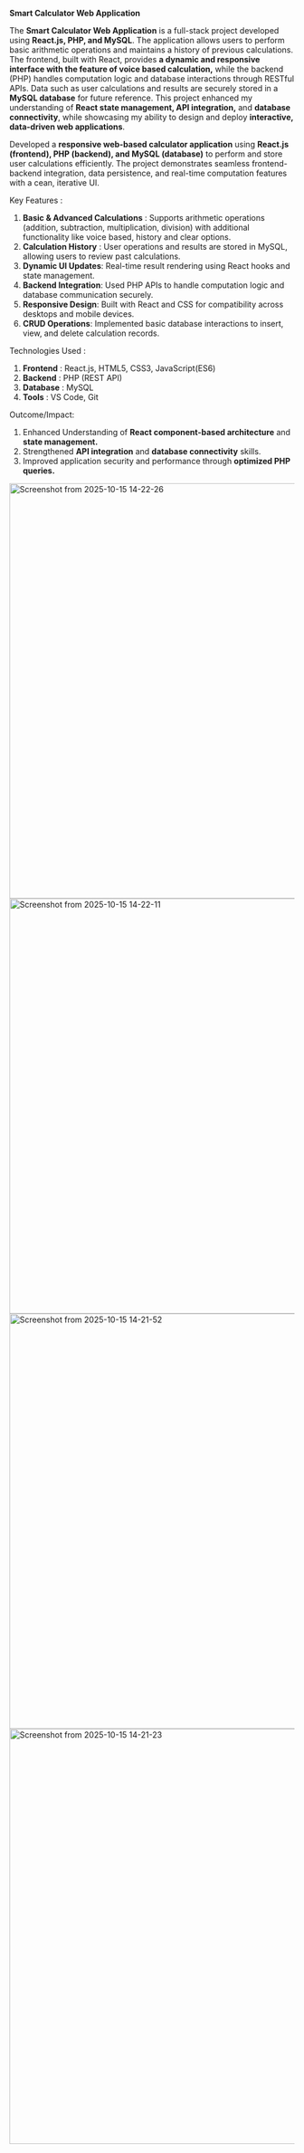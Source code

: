 **Smart Calculator Web Application**

The **Smart Calculator Web Application** is a full-stack project developed using **React.js, PHP, and MySQL**. The application allows users to perform basic arithmetic operations and maintains a history of previous calculations. The frontend, built with React, provides **a dynamic and responsive interface with the feature of voice based calculation,** while the backend (PHP) handles computation logic and database interactions through RESTful APIs. Data such as user calculations and results are securely stored in a **MySQL database** for future reference. This project enhanced my understanding of **React state management, API integration,** and **database connectivity**, while showcasing my ability to design and deploy **interactive, data-driven web applications**.

Developed a **responsive web-based calculator application** using **React.js (frontend), PHP (backend), and MySQL (database)** to perform and store user calculations efficiently. The project demonstrates seamless frontend-backend integration, data persistence, and real-time computation features with a cean, iterative UI.

Key Features : 
1. <b>Basic & Advanced Calculations</b> : Supports arithmetic operations (addition, subtraction, multiplication, division) with additional functionality like voice based, history and clear options. 
2. **Calculation History** : User operations and results are stored in MySQL, allowing users to review past calculations.
3. **Dynamic UI Updates**: Real-time result rendering using React hooks and state management.
4. **Backend Integration**: Used PHP APIs to handle computation logic and database communication securely.
5. **Responsive Design**: Built with React and CSS for compatibility across desktops and mobile devices.
6. **CRUD Operations**: Implemented basic database interactions to insert, view, and delete calculation records.

Technologies Used : 
1. **Frontend** : React.js, HTML5, CSS3, JavaScript(ES6)
2. **Backend** : PHP (REST API)
3. **Database** : MySQL
4. **Tools** : VS Code, Git

Outcome/Impact:
1. Enhanced Understanding of **React component-based architecture** and **state management.**
2. Strengthened **API integration** and **database connectivity** skills.
3. Improved application security and performance through **optimized PHP queries.**

<img width="1361" height="734" alt="Screenshot from 2025-10-15 14-22-26" src="https://github.com/user-attachments/assets/672f85b9-f621-4f23-be04-7b3efadad804" />
<img width="1361" height="734" alt="Screenshot from 2025-10-15 14-22-11" src="https://github.com/user-attachments/assets/974d3e2d-80fc-4744-a005-def7156f0634" />
<img width="1361" height="734" alt="Screenshot from 2025-10-15 14-21-52" src="https://github.com/user-attachments/assets/e13ccc78-13c3-4364-bd7f-1f7a7ad417df" />
<img width="1361" height="734" alt="Screenshot from 2025-10-15 14-21-23" src="https://github.com/user-attachments/assets/92ac1c70-d606-4aa8-b54c-2a1e434d1075" />
